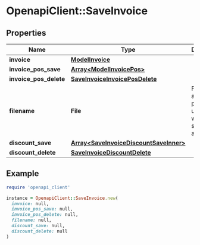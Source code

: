 # OpenapiClient::SaveInvoice

## Properties

| Name | Type | Description | Notes |
| ---- | ---- | ----------- | ----- |
| **invoice** | [**ModelInvoice**](ModelInvoice.md) |  |  |
| **invoice_pos_save** | [**Array&lt;ModelInvoicePos&gt;**](ModelInvoicePos.md) |  | [optional] |
| **invoice_pos_delete** | [**SaveInvoiceInvoicePosDelete**](SaveInvoiceInvoicePosDelete.md) |  | [optional] |
| **filename** | **File** | Filename of a previously upload file which should be attached. | [optional] |
| **discount_save** | [**Array&lt;SaveInvoiceDiscountSaveInner&gt;**](SaveInvoiceDiscountSaveInner.md) |  | [optional] |
| **discount_delete** | [**SaveInvoiceDiscountDelete**](SaveInvoiceDiscountDelete.md) |  | [optional] |

## Example

```ruby
require 'openapi_client'

instance = OpenapiClient::SaveInvoice.new(
  invoice: null,
  invoice_pos_save: null,
  invoice_pos_delete: null,
  filename: null,
  discount_save: null,
  discount_delete: null
)
```

